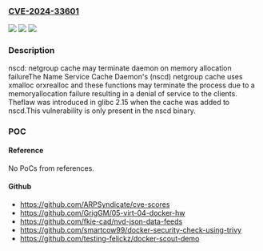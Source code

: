 ### [CVE-2024-33601](https://cve.mitre.org/cgi-bin/cvename.cgi?name=CVE-2024-33601)
![](https://img.shields.io/static/v1?label=Product&message=glibc&color=blue)
![](https://img.shields.io/static/v1?label=Version&message=2.15%3C%202.40%20&color=brighgreen)
![](https://img.shields.io/static/v1?label=Vulnerability&message=CWE-617%20Reachable%20Assertion&color=brighgreen)

### Description

nscd: netgroup cache may terminate daemon on memory allocation failureThe Name Service Cache Daemon's (nscd) netgroup cache uses xmalloc orxrealloc and these functions may terminate the process due to a memoryallocation failure resulting in a denial of service to the clients.  Theflaw was introduced in glibc 2.15 when the cache was added to nscd.This vulnerability is only present in the nscd binary.

### POC

#### Reference
No PoCs from references.

#### Github
- https://github.com/ARPSyndicate/cve-scores
- https://github.com/GrigGM/05-virt-04-docker-hw
- https://github.com/fkie-cad/nvd-json-data-feeds
- https://github.com/smartcow99/docker-security-check-using-trivy
- https://github.com/testing-felickz/docker-scout-demo

